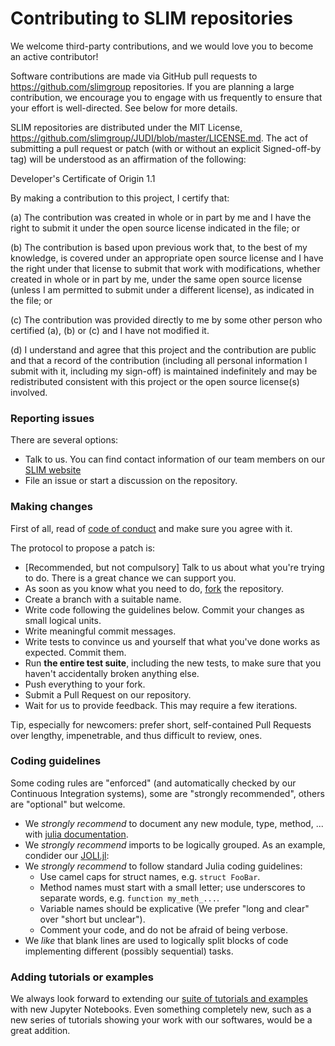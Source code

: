 # Contributing to SLIM repositories

We welcome third-party contributions, and we would love you to become an active contributor!

Software contributions are made via GitHub pull requests to https://github.com/slimgroup repositories. If you are planning a large contribution, we encourage you to engage with us frequently to ensure that your effort is well-directed. See below for more details.

SLIM repositories are distributed under the MIT License, https://github.com/slimgroup/JUDI/blob/master/LICENSE.md. The act of submitting a pull request or patch (with or without an explicit Signed-off-by tag) will be understood as an affirmation of the following:

 Developer's Certificate of Origin 1.1

 By making a contribution to this project, I certify that:

 (a) The contribution was created in whole or in part by me and I
   have the right to submit it under the open source license
   indicated in the file; or

 (b) The contribution is based upon previous work that, to the best
   of my knowledge, is covered under an appropriate open source
   license and I have the right under that license to submit that
   work with modifications, whether created in whole or in part
   by me, under the same open source license (unless I am
   permitted to submit under a different license), as indicated
   in the file; or

 (c) The contribution was provided directly to me by some other
   person who certified (a), (b) or (c) and I have not modified
   it.

 (d) I understand and agree that this project and the contribution
   are public and that a record of the contribution (including all
   personal information I submit with it, including my sign-off) is
   maintained indefinitely and may be redistributed consistent with
   this project or the open source license(s) involved.

### Reporting issues

There are several options:
* Talk to us. You can find contact information of our team members on our [SLIM website](https://slim.gatech.edu/)
* File an issue or start a discussion on the repository.

### Making changes

First of all, read of [code of conduct](https://github.com/slimgroup/.github/blob/master/CODE_OF_CONDUCT.md) and make sure you agree with it.

The protocol to propose a patch is:
* [Recommended, but not compulsory] Talk to us about what you're trying to do. There is a great chance we can support you.
* As soon as you know what you need to do, [fork](https://help.github.com/articles/fork-a-repo/) the repository.
* Create a branch with a suitable name.
* Write code following the guidelines below. Commit your changes as small logical units.
* Write meaningful commit messages.
* Write tests to convince us and yourself that what you've done works as expected. Commit them.
* Run **the entire test suite**, including the new tests, to make sure that you haven't accidentally broken anything else.
* Push everything to your fork.
* Submit a Pull Request on our repository.
* Wait for us to provide feedback. This may require a few iterations.

Tip, especially for newcomers: prefer short, self-contained Pull Requests over lengthy, impenetrable, and thus difficult to review, ones.

### Coding guidelines

Some coding rules are "enforced" (and automatically checked by our Continuous Integration systems), some are "strongly recommended", others are "optional" but welcome.

* We _strongly recommend_ to document any new module, type, method, ... with [julia documentation](https://docs.julialang.org/en/v1/manual/documentation/).
* We _strongly recommend_ imports to be logically grouped. As an example, condider our [JOLI.jl](https://github.com/slimgroup/JOLI/blob/master/src/JOLI.jl):
* We _strongly recommend_ to follow standard Julia coding guidelines:
  - Use camel caps for struct names, e.g. ``struct FooBar``.
  - Method names must start with a small letter; use underscores to separate words, e.g. ``function my_meth_...``.
  - Variable names should be explicative (We prefer "long and clear" over "short but unclear").
  - Comment your code, and do not be afraid of being verbose.
* We _like_ that blank lines are used to logically split blocks of code implementing different (possibly sequential) tasks.

### Adding tutorials or examples

We always look forward to extending our [suite of tutorials and examples](https://github.com/slimgroup/SLIMTutorials) with new Jupyter Notebooks. Even something completely new, such as a new series of tutorials showing your work with our softwares, would be a great addition.
